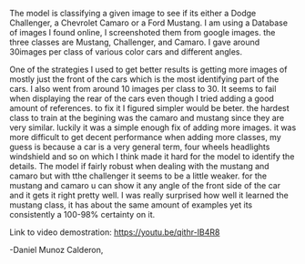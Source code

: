 The model is classifying a given image to see if its either a Dodge Challenger, a Chevrolet Camaro or a Ford Mustang. I am using a Database of images I found online, I screenshoted them from google images. the three classes are Mustang, Challenger, and Camaro. I gave around 30images per class of various color cars and different angles.

One of the strategies I used to get better results is getting more images of mostly just the front of the cars which is the most identifying part of the cars. I also went from around 10 images per class to 30.
It seems to fail when displaying the rear of the cars even though I tried adding a good amount of references. to fix it I figured simpler would be beter.
the hardest class to train at the begining was the camaro and mustang since they are very similar. luckily it was a simple enough fix of adding more images.
it was more difficult to get decent performance when adding more classes, my guess is because a car is a very general term, four wheels headlights windshield and so on which I think made it hard for the model to identify the details.
The model if fairly robust when dealing with the mustang and camaro but with tthe challenger it seems to be a little weaker. for the mustang and camaro u can show it any angle of the front side of the car and it gets it right pretty well.
I was really surprised how well it learned the mustang class, it has about the same amount of examples yet its consistently a 100-98% certainty on it. 

Link to video demostration: https://youtu.be/qithr-IB4R8

-Daniel Munoz Calderon,